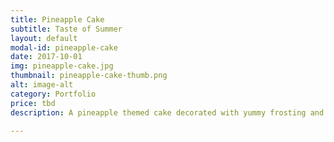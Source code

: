 ```yaml
---
title: Pineapple Cake
subtitle: Taste of Summer
layout: default
modal-id: pineapple-cake
date: 2017-10-01
img: pineapple-cake.jpg
thumbnail: pineapple-cake-thumb.png
alt: image-alt
category: Portfolio
price: tbd
description: A pineapple themed cake decorated with yummy frosting and your choice of flavour. I recommend rainbow cake for even more eye popping colour!

---
```

